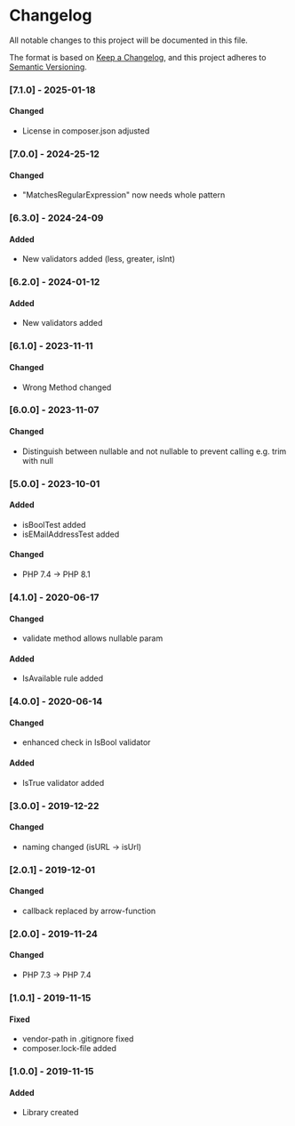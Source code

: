 # Changelog
All notable changes to this project will be documented in this file.

The format is based on [Keep a Changelog](https://keepachangelog.com/en/1.0.0/),
and this project adheres to [Semantic Versioning](https://semver.org/spec/v2.0.0.html).

### [7.1.0] - 2025-01-18
#### Changed
- License in composer.json adjusted

### [7.0.0] - 2024-25-12
#### Changed 
- "MatchesRegularExpression" now needs whole pattern


### [6.3.0] - 2024-24-09
#### Added
- New validators added (less, greater, isInt)


### [6.2.0] - 2024-01-12
#### Added
- New validators added


### [6.1.0] - 2023-11-11
#### Changed
- Wrong Method changed


### [6.0.0] - 2023-11-07
#### Changed
- Distinguish between nullable and not nullable to prevent calling e.g. trim with null


### [5.0.0] - 2023-10-01
#### Added
- isBoolTest added
- isEMailAddressTest added

#### Changed
- PHP 7.4 -> PHP 8.1


### [4.1.0] - 2020-06-17
#### Changed
- validate method allows nullable param

#### Added
- IsAvailable rule added


### [4.0.0] - 2020-06-14
#### Changed
- enhanced check in IsBool validator

#### Added
- IsTrue validator added


### [3.0.0] - 2019-12-22
#### Changed
- naming changed (isURL -> isUrl)


### [2.0.1] - 2019-12-01
#### Changed
- callback replaced by arrow-function


### [2.0.0] - 2019-11-24
#### Changed
- PHP 7.3 -> PHP 7.4


### [1.0.1] - 2019-11-15
#### Fixed
- vendor-path in .gitignore fixed
- composer.lock-file added


### [1.0.0] - 2019-11-15
#### Added
- Library created
